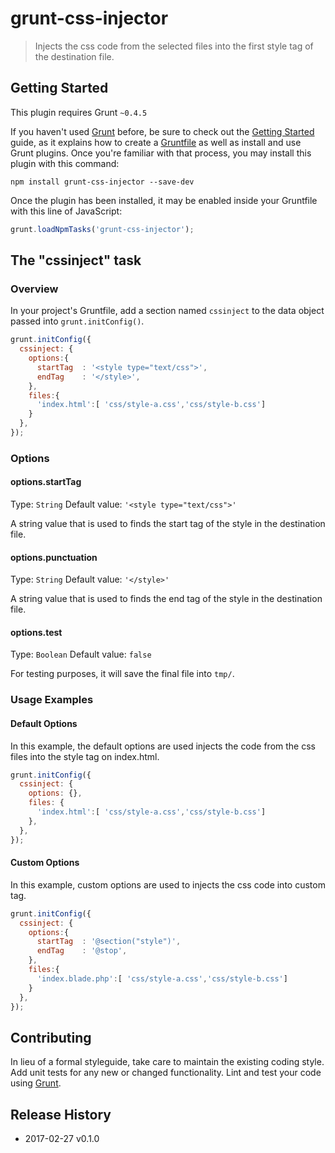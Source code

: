 # grunt-css-injector

> Injects the css code from the selected files into the first style tag of the destination file.

## Getting Started
This plugin requires Grunt `~0.4.5`

If you haven't used [Grunt](http://gruntjs.com/) before, be sure to check out the [Getting Started](http://gruntjs.com/getting-started) guide, as it explains how to create a [Gruntfile](http://gruntjs.com/sample-gruntfile) as well as install and use Grunt plugins. Once you're familiar with that process, you may install this plugin with this command:

```shell
npm install grunt-css-injector --save-dev
```

Once the plugin has been installed, it may be enabled inside your Gruntfile with this line of JavaScript:

```js
grunt.loadNpmTasks('grunt-css-injector');
```

## The "cssinject" task

### Overview
In your project's Gruntfile, add a section named `cssinject` to the data object passed into `grunt.initConfig()`.

```js
grunt.initConfig({
  cssinject: {
    options:{
      startTag  : '<style type="text/css">',
      endTag    : '</style>',
    },
    files:{
      'index.html':[ 'css/style-a.css','css/style-b.css']
    }
  },
});
```

### Options

#### options.startTag
Type: `String`
Default value: `'<style type="text/css">'`

A string value that is used to finds the start tag of the style in the destination file.

#### options.punctuation
Type: `String`
Default value: `'</style>'`

A string value that is used to finds the end tag of the style in the destination file.

#### options.test
Type: `Boolean`
Default value: `false`

For testing purposes, it will save the final file into `tmp/`.

### Usage Examples

#### Default Options
In this example, the default options are used injects the code from the css files into the style tag on index.html.

```js
grunt.initConfig({
  cssinject: {
    options: {},
    files: {
      'index.html':[ 'css/style-a.css','css/style-b.css']
    },
  },
});
```

#### Custom Options
In this example, custom options are used to injects the css code into custom tag. 

```js
grunt.initConfig({
  cssinject: {
    options:{
      startTag  : '@section("style")',
      endTag    : '@stop',
    },
    files:{
      'index.blade.php':[ 'css/style-a.css','css/style-b.css']
    }
  },
});
```

## Contributing
In lieu of a formal styleguide, take care to maintain the existing coding style. Add unit tests for any new or changed functionality. Lint and test your code using [Grunt](http://gruntjs.com/).

## Release History
* 2017-02-27 v0.1.0
